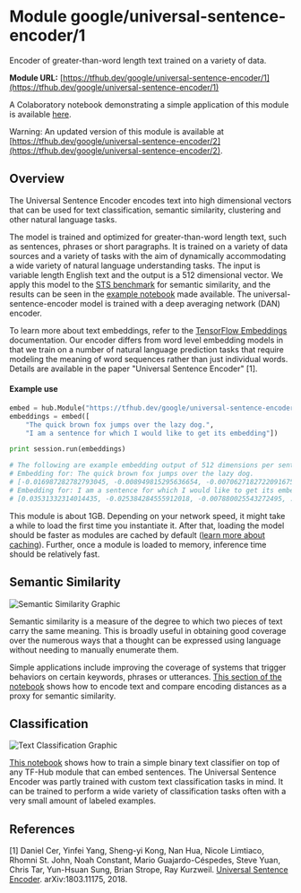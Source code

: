 # Module google/universal-sentence-encoder/1
Encoder of greater-than-word length text trained on a variety of data.

**Module URL:** [https://tfhub.dev/google/universal-sentence-encoder/1](https://tfhub.dev/google/universal-sentence-encoder/1)

A Colaboratory notebook demonstrating a simple application of this module is
available
[here](//colab.research.google.com/github/tensorflow/hub/blob/master/examples/colab/semantic_similarity_with_tf_hub_universal_encoder.ipynb).

Warning: An updated version of this module is available at
[https://tfhub.dev/google/universal-sentence-encoder/2](https://tfhub.dev/google/universal-sentence-encoder/2).

## Overview

The Universal Sentence Encoder encodes text into high dimensional vectors that
can be used for text classification, semantic similarity, clustering and other
natural language tasks.

The model is trained and optimized for greater-than-word length text, such as
sentences, phrases or short paragraphs. It is trained on a variety of data
sources and a variety of tasks with the aim of dynamically accommodating a wide
variety of natural language understanding tasks. The input is variable length
English text and the output is a 512 dimensional vector. We apply this model to
the [STS benchmark](http://ixa2.si.ehu.es/stswiki/index.php/STSbenchmark) for
semantic similarity, and the results can be seen in the [example
notebook](https://colab.research.google.com/github/tensorflow/hub/blob/master/examples/colab/semantic_similarity_with_tf_hub_universal_encoder.ipynb)
made available. The universal-sentence-encoder model is trained with a deep
averaging network (DAN) encoder.

To learn more about text embeddings, refer to the [TensorFlow Embeddings](https://www.tensorflow.org/programmers_guide/embedding)
documentation. Our encoder differs from word level embedding models in that we
train on a number of natural language prediction tasks that require modeling the
meaning of word sequences rather than just individual words. Details are
available in the paper "Universal Sentence Encoder" [1].

#### Example use

```python
embed = hub.Module("https://tfhub.dev/google/universal-sentence-encoder/1")
embeddings = embed([
    "The quick brown fox jumps over the lazy dog.",
    "I am a sentence for which I would like to get its embedding"])

print session.run(embeddings)

# The following are example embedding output of 512 dimensions per sentence
# Embedding for: The quick brown fox jumps over the lazy dog.
# [-0.016987282782793045, -0.008949815295636654, -0.0070627182722091675, ...]
# Embedding for: I am a sentence for which I would like to get its embedding.
# [0.03531332314014435, -0.025384284555912018, -0.007880025543272495, ...]
```

This module is about 1GB. Depending on your network speed, it might take a while
to load the first time you instantiate it. After that, loading the model should
be faster as modules are cached by default
([learn more about caching](https://www.tensorflow.org/hub/basics)). Further,
once a module is loaded to memory, inference time should be relatively fast.

## Semantic Similarity

![Semantic Similarity Graphic](images/example-similarity.png)

Semantic similarity is a measure of the degree to which two pieces of text carry
the same meaning. This is broadly useful in obtaining good coverage over the
numerous ways that a thought can be expressed using language without needing to
manually enumerate them.

Simple applications include improving the coverage of systems that trigger
behaviors on certain keywords, phrases or utterances.
[This section of the notebook](https://colab.research.google.com/github/tensorflow/hub/blob/master/examples/colab/semantic_similarity_with_tf_hub_universal_encoder.ipynb#scrollTo=BnvjATdy64eR)
shows how to encode text and compare encoding distances as a proxy for semantic
similarity.

## Classification

![Text Classification Graphic](images/example-classification.png)

[This
notebook](https://colab.research.google.com/github/tensorflow/hub/blob/master/docs/tutorials/text_classification_with_tf_hub.ipynb)
shows how to train a simple binary text classifier on top of any TF-Hub module
that can embed sentences. The Universal Sentence Encoder was partly trained with
custom text classification tasks in mind. It can be trained to perform a wide
variety of classification tasks often with a very small amount of labeled
examples.

## References

[1] Daniel Cer, Yinfei Yang, Sheng-yi Kong, Nan Hua, Nicole Limtiaco,
Rhomni St. John, Noah Constant, Mario Guajardo-Céspedes, Steve Yuan, Chris Tar,
Yun-Hsuan Sung, Brian Strope, Ray Kurzweil. [Universal Sentence Encoder](https://arxiv.org/abs/1803.11175).
arXiv:1803.11175, 2018.
